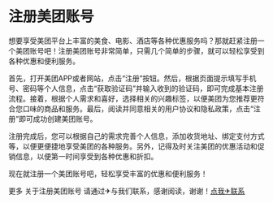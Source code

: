 # 注册美团账号

想要享受美团平台上丰富的美食、电影、酒店等各种优惠服务吗？那就赶紧注册一个美团账号吧！注册美团账号非常简单，只需几个简单的步骤，就可以轻松享受到各种优惠和便利服务。

首先，打开美团APP或者网站，点击“注册”按钮。然后，根据页面提示填写手机号、密码等个人信息，点击“获取验证码”并输入收到的验证码，即可完成基本注册流程。接着，根据个人需求和喜好，选择相关的兴趣标签，以便美团为您推荐更符合您口味的商品和服务。最后，阅读并同意相关的用户协议和隐私政策，点击“注册”即可成功创建美团账号。

注册完成后，您可以根据自己的需求完善个人信息，添加收货地址、绑定支付方式等，以便更便捷地享受美团的各种服务。另外，记得及时关注美团的优惠活动和促销信息，以便第一时间享受到各种优惠和折扣。

现在就注册一个美团账号吧，轻松享受丰富的优惠和便利服务！

更多 关于注册美团账号 请通过✈与我们联系，感谢阅读，谢谢！[点我✈联系](https://sms.k02.cc)